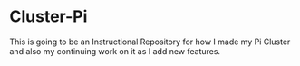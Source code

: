 # Cluster-Pi
This is going to be an Instructional Repository for how I made my Pi Cluster and also my continuing work on it as I add new features.
